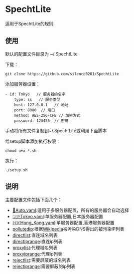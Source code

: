 # SpechtLite
适用于SpechtLite的规则

## 使用 
默认的配置文件目录为 ~/.SpechtLite

下载：

	git clone https://github.com/silence0201/SpechtLite

添加服务器设置：

```
- id: Tokyo   // 服务器的名字  
    type: ss   // 服务类型  
    host: 127.0.0.1   // 地址  
    port: 8080  // 端口
    method: AES-256-CFB // 加密方式
    password: 123456  // 密码
```
手动将所有文件复制到~/.SpechtLite或利用下面脚本
      
给setup脚本添加执行权限：
 	
 	chmod u+x *.sh
 	
执行：
 
 	./setup.sh
 
 	
## 说明
主要配置文件包括下面几个：

- [🏃Auto.yaml](🏃Auto.yaml):适用于多服务器配置，所有的服务器会自动选择
- [🇯🇵Tokyo.yaml](🇯🇵Tokyo.yaml):单服务器配置,日本服务器配置
- [🇭🇰Hong_Kong.yaml](🇭🇰Hong_Kong.yaml):单服务器配置,香港服务器配置
- [pollutedip](pollutedip):根据[Wikipedia](https://zh.m.wikipedia.org/zh-cn/域名服务器缓存污染)被污染DNS得出的被污染IP列表
- [directlist](directlist):直连域名列表
- [directiprange](directiprange):直连ip列表
- [proxylist](proxylist):代理域名列表
- [proxyiprange](proxyiprange):代理ip列表
- [rejectlist](rejectlist):需要屏蔽的域名列表
- [rejectiprange](rejectiprange):需要屏蔽的ip列表


 
 
 
      